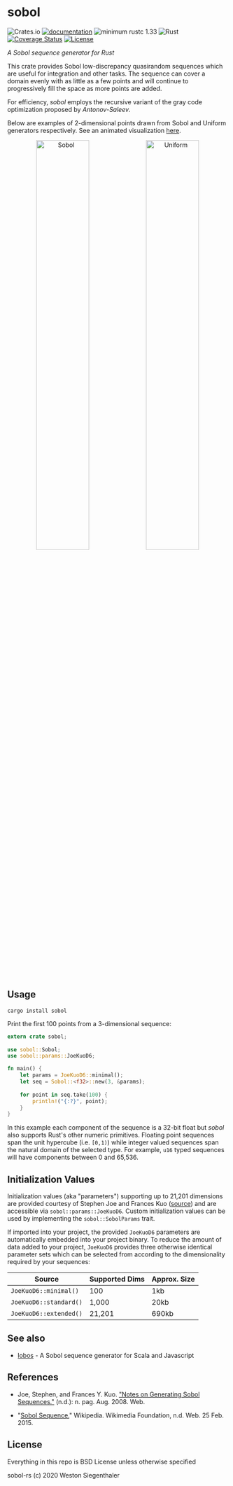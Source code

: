 # sobol

![Crates.io](https://img.shields.io/crates/v/sobol)
[![documentation](https://docs.rs/sobol/badge.svg)](https://docs.rs/sobol)
![minimum rustc 1.33](https://img.shields.io/badge/rustc-1.33+-red.svg)
![Rust](https://github.com/Wsiegenthaler/sobol-rs/workflows/Rust/badge.svg)
[![Coverage Status](https://coveralls.io/repos/github/Wsiegenthaler/sobol-rs/badge.svg?branch=master)](https://coveralls.io/github/Wsiegenthaler/sobol-rs?branch=master)
[![License](https://img.shields.io/badge/License-BSD%203--Clause-blue.svg)](https://opensource.org/licenses/BSD-3-Clause)

*A Sobol sequence generator for Rust*

This crate provides Sobol low-discrepancy quasirandom sequences which are useful for integration and other tasks. The sequence can cover a domain evenly with as little as a few points and will continue to progressively fill the space as more points are added.

For efficiency, *sobol* employs the recursive variant of the gray code optimization proposed by *Antonov-Saleev*.

Below are examples of 2-dimensional points drawn from Sobol and Uniform generators respectively. See an animated visualization [here](https://wsiegenthaler.github.io/lobos/web-example.html).
<p align="center">
  <img src="https://wsiegenthaler.github.io/lobos/sobol.png" alt="Sobol" width="49%">
  <img src="https://wsiegenthaler.github.io/lobos/uniform.png" alt="Uniform" width="49%">
</p>

## Usage

```shell
cargo install sobol
```

Print the first 100 points from a 3-dimensional sequence:

```rust
extern crate sobol;
  
use sobol::Sobol;
use sobol::params::JoeKuoD6;

fn main() {
    let params = JoeKuoD6::minimal();
    let seq = Sobol::<f32>::new(3, &params);
    
    for point in seq.take(100) {
        println!("{:?}", point);
    }
}
```

In this example each component of the sequence is a 32-bit float but *sobol* also supports Rust's other numeric primitives. Floating point sequences span the unit hypercube (i.e. `[0,1)`) while integer valued sequences span the natural domain of the selected type. For example, `u16` typed sequences will have components between 0 and 65,536.

## Initialization Values

Initialization values (aka "parameters") supporting up to 21,201 dimensions are provided courtesy of Stephen Joe and Frances Kuo ([source](https://web.maths.unsw.edu.au/~fkuo/sobol/)) and are accessible via `sobol::params::JoeKuoD6`. Custom initialization values can be used by implementing the `sobol::SobolParams` trait.

If imported into your project, the provided `JoeKuoD6` parameters are automatically embedded into your project binary. To reduce the amount of data added to your project, `JoeKuoD6` provides three otherwise identical parameter sets which can be selected from according to the dimensionality required by your sequences:

| Source | Supported Dims | Approx. Size |
| ------ | -------------- | ------------ |
| `JoeKuoD6::minimal()` | 100  | 1kb |
| `JoeKuoD6::standard()` | 1,000 | 20kb |
| `JoeKuoD6::extended()` | 21,201  | 690kb |

## See also

* [lobos](https://github.com/wsiegenthaler/lobos) - A Sobol sequence generator for Scala and Javascript

## References

* Joe, Stephen, and Frances Y. Kuo. ["Notes on Generating Sobol Sequences."](https://web.maths.unsw.edu.au/~fkuo/sobol/joe-kuo-notes.pdf) (n.d.): n. pag. Aug. 2008. Web.

* "[Sobol Sequence.](https://en.wikipedia.org/wiki/Sobol_sequence)" Wikipedia. Wikimedia Foundation, n.d. Web. 25 Feb. 2015.

## License

Everything in this repo is BSD License unless otherwise specified

sobol-rs (c) 2020 Weston Siegenthaler
